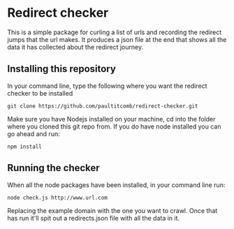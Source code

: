 # Redirect checker

This is a simple package for curling a list of urls and recording the redirect jumps that the url makes. It produces a json file at the end that shows all the data it has collected about the redirect journey.

## Installing this repository

In your command line, type the following where you want the redirect checker to be installed

```
git clone https://github.com/paultitcomb/redirect-checker.git
```

Make sure you have Nodejs installed on your machine, cd into the folder where you cloned this git repo from. If you do have node installed you can go ahead and run:

```
npm install
```

## Running the checker

When all the node packages have been installed, in your command line run:

```
node check.js http://www.url.com
```

Replacing the example domain with the one you want to crawl. Once that has run it'll spit out a redirects.json file with all the data in it.
